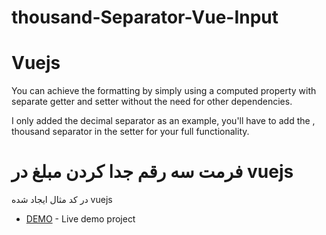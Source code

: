 # thousand-Separator-Vue-Input
# Vuejs
You can achieve the formatting by simply using a computed property with separate getter and setter without the need for other dependencies.

I only added the decimal separator as an example, you'll have to add the , thousand separator in the setter for your full functionality.

# فرمت سه رقم جدا کردن مبلغ در vuejs
در کد مثال ایجاد شده
vuejs
* [DEMO](https://bo10x.csb.app) - Live demo project
